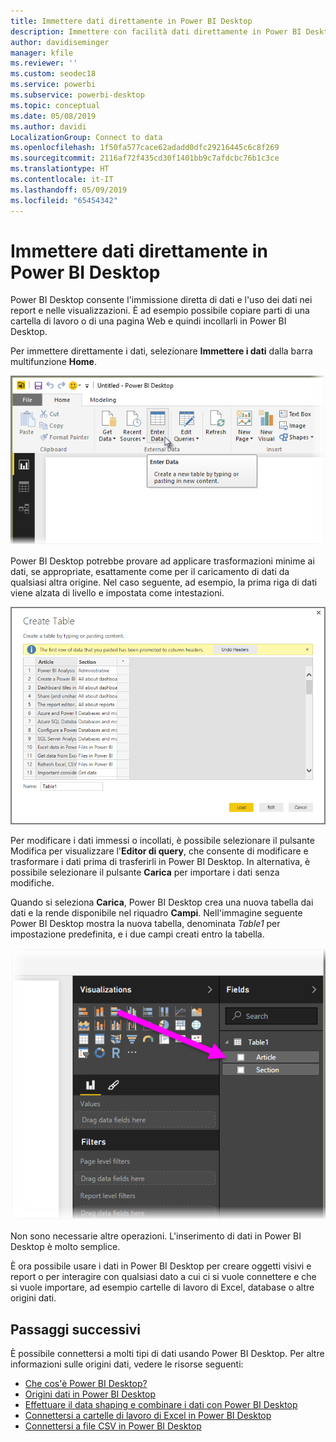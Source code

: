 ```yaml
---
title: Immettere dati direttamente in Power BI Desktop
description: Immettere con facilità dati direttamente in Power BI Desktop
author: davidiseminger
manager: kfile
ms.reviewer: ''
ms.custom: seodec18
ms.service: powerbi
ms.subservice: powerbi-desktop
ms.topic: conceptual
ms.date: 05/08/2019
ms.author: davidi
LocalizationGroup: Connect to data
ms.openlocfilehash: 1f50fa577cace62adadd0dfc29216445c6c8f269
ms.sourcegitcommit: 2116af72f435cd30f1401bb9c7afdcbc76b1c3ce
ms.translationtype: HT
ms.contentlocale: it-IT
ms.lasthandoff: 05/09/2019
ms.locfileid: "65454342"
---
```

# <a name="enter-data-directly-into-power-bi-desktop"></a>Immettere dati direttamente in Power BI Desktop
Power BI Desktop consente l'immissione diretta di dati e l'uso dei dati nei report e nelle visualizzazioni. È ad esempio possibile copiare parti di una cartella di lavoro o di una pagina Web e quindi incollarli in Power BI Desktop.

Per immettere direttamente i dati, selezionare **Immettere i dati** dalla barra multifunzione **Home**.

![](media/desktop-enter-data-directly-into-desktop/enter-data-directly_1.png)

Power BI Desktop potrebbe provare ad applicare trasformazioni minime ai dati, se appropriate, esattamente come per il caricamento di dati da qualsiasi altra origine. Nel caso seguente, ad esempio, la prima riga di dati viene alzata di livello e impostata come intestazioni.

![](media/desktop-enter-data-directly-into-desktop/enter-data-directly_2.png)

Per modificare i dati immessi o incollati, è possibile selezionare il pulsante Modifica per visualizzare l'**Editor di query**, che consente di modificare e trasformare i dati prima di trasferirli in Power BI Desktop. In alternativa, è possibile selezionare il pulsante **Carica** per importare i dati senza modifiche.

Quando si seleziona **Carica**, Power BI Desktop crea una nuova tabella dai dati e la rende disponibile nel riquadro **Campi**. Nell'immagine seguente Power BI Desktop mostra la nuova tabella, denominata *Table1* per impostazione predefinita, e i due campi creati entro la tabella.

![](media/desktop-enter-data-directly-into-desktop/enter-data-directly_3.png)

Non sono necessarie altre operazioni. L'inserimento di dati in Power BI Desktop è molto semplice.

È ora possibile usare i dati in Power BI Desktop per creare oggetti visivi e report o per interagire con qualsiasi dato a cui ci si vuole connettere e che si vuole importare, ad esempio cartelle di lavoro di Excel, database o altre origini dati.

## <a name="next-steps"></a>Passaggi successivi
È possibile connettersi a molti tipi di dati usando Power BI Desktop. Per altre informazioni sulle origini dati, vedere le risorse seguenti:

* [Che cos'è Power BI Desktop?](desktop-what-is-desktop.md)
* [Origini dati in Power BI Desktop](desktop-data-sources.md)
* [Effettuare il data shaping e combinare i dati con Power BI Desktop](desktop-shape-and-combine-data.md)
* [Connettersi a cartelle di lavoro di Excel in Power BI Desktop](desktop-connect-excel.md)   
* [Connettersi a file CSV in Power BI Desktop](desktop-connect-csv.md)   

